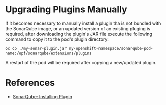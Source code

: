 # Upgrading Plugins Manually

If it becomes necessary to manually install a plugin tha is not bundled with the SonarQube image, or an updated version of an existing pluging is required,
after downloading the plugin's JAR file execute the following command to copy it to the pod's plugin directory:

```oc cp ./my-sonar-plugin.jar my-openshift-namespace/sonarqube-pod-name:/opt/sonarqube/extensions/plugins```

A restart of the pod will be required after copying a new/updated plugin.

# References
- [SonarQube: Installing Plugin](https://docs.sonarqube.org/latest/setup/install-plugin/)
